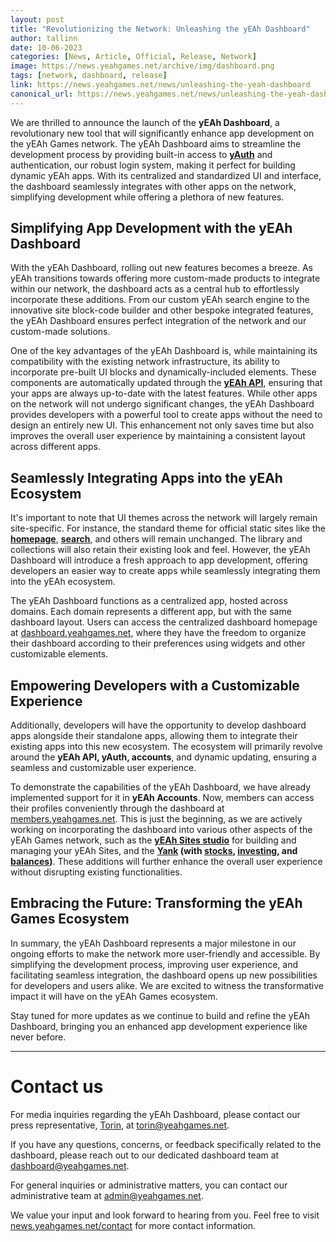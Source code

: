 ```yaml
---
layout: post
title: "Revolutionizing the Network: Unleashing the yEAh Dashboard"
author: tallinn
date: 10-06-2023
categories: [News, Article, Official, Release, Network]
image: https://news.yeahgames.net/archive/img/dashboard.png
tags: [network, dashboard, release]
link: https://news.yeahgames.net/news/unleashing-the-yeah-dashboard
canonical_url: https://news.yeahgames.net/news/unleashing-the-yeah-dashboard
---
```


We are thrilled to announce the launch of the **yEAh Dashboard**, a revolutionary new tool that will significantly enhance app development on the yEAh Games network. The yEAh Dashboard aims to streamline the development process by providing built-in access to **[yAuth](https://docs.yeahgames.net/docs/yauth)** and authentication, our robust login system, making it perfect for building dynamic yEAh apps. With its centralized and standardized UI and interface, the dashboard seamlessly integrates with other apps on the network, simplifying development while offering a plethora of new features.

## Simplifying App Development with the yEAh Dashboard

With the yEAh Dashboard, rolling out new features becomes a breeze. As yEAh transitions towards offering more custom-made products to integrate within our network, the dashboard acts as a central hub to effortlessly incorporate these additions. From our custom yEAh search engine to the innovative site block-code builder and other bespoke integrated features, the yEAh Dashboard ensures perfect integration of the network and our custom-made solutions.

One of the key advantages of the yEAh Dashboard is, while maintaining its compatibility with the existing network infrastructure, its ability to incorporate pre-built UI blocks and dynamically-included elements. These components are automatically updated through the **[yEAh API](https://docs.yeahgames.net/docs/api)**, ensuring that your apps are always up-to-date with the latest features. While other apps on the network will not undergo significant changes, the yEAh Dashboard provides developers with a powerful tool to create apps without the need to design an entirely new UI. This enhancement not only saves time but also improves the overall user experience by maintaining a consistent layout across different apps.

## Seamlessly Integrating Apps into the yEAh Ecosystem

It's important to note that UI themes across the network will largely remain site-specific. For instance, the standard theme for official static sites like the **[homepage](https://www.yeahgames.net)**, **[search](https://search.yeahgames.net)**, and others will remain unchanged. The library and collections will also retain their existing look and feel. However, the yEAh Dashboard will introduce a fresh approach to app development, offering developers an easier way to create apps while seamlessly integrating them into the yEAh ecosystem.

The yEAh Dashboard functions as a centralized app, hosted across domains. Each domain represents a different app, but with the same dashboard layout. Users can access the centralized dashboard homepage at [dashboard.yeahgames.net](https://dashboard.yeahgames.net), where they have the freedom to organize their dashboard according to their preferences using widgets and other customizable elements.

## Empowering Developers with a Customizable Experience

Additionally, developers will have the opportunity to develop dashboard apps alongside their standalone apps, allowing them to integrate their existing apps into this new ecosystem. The ecosystem will primarily revolve around the **yEAh API, yAuth, accounts**, and dynamic updating, ensuring a seamless and customizable user experience.

To demonstrate the capabilities of the yEAh Dashboard, we have already implemented support for it in **yEAh Accounts**. Now, members can access their profiles conveniently through the dashboard at [members.yeahgames.net](https://members.yeahgames.net). This is just the beginning, as we are actively working on incorporating the dashboard into various other aspects of the yEAh Games network, such as the **[yEAh Sites studio](https://studio.yeahgames.net)** for building and managing your yEAh Sites, and the **[Yank](https://yank.yeahgames.net) (with [stocks](https://stocks.yeahgames.net), [investing](https://invest.yank.yeahgames.net), and [balances](https://balances.yank.yeahgames.net))**. These additions will further enhance the overall user experience without disrupting existing functionalities.

## Embracing the Future: Transforming the yEAh Games Ecosystem

In summary, the yEAh Dashboard represents a major milestone in our ongoing efforts to make the network more user-friendly and accessible. By simplifying the development process, improving user experience, and facilitating seamless integration, the dashboard opens up new possibilities for developers and users alike. We are excited to witness the transformative impact it will have on the yEAh Games ecosystem.

Stay tuned for more updates as we continue to build and refine the yEAh Dashboard, bringing you an enhanced app development experience like never before.
<hr>

# Contact us

For media inquiries regarding the yEAh Dashboard, please contact our press representative, [Torin](https://members.yeahgames.net/@nnillat), at [torin@yeahgames.net](mailto:torin@yeahgames.net). 

If you have any questions, concerns, or feedback specifically related to the dashboard, please reach out to our dedicated dashboard team at [dashboard@yeahgames.net](mailto:dashboard@yeahgames.net). 

For general inquiries or administrative matters, you can contact our administrative team at [admin@yeahgames.net](mailto:admin@yeahgames.net).

We value your input and look forward to hearing from you. Feel free to visit [news.yeahgames.net/contact](https://news.yeahgames.net/contact) for more contact information.
